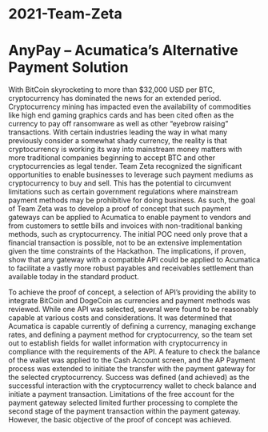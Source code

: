 # 2021-Team-Zeta

# AnyPay – Acumatica’s Alternative Payment Solution

With BitCoin skyrocketing to more than $32,000 USD per BTC, cryptocurrency has dominated the news for an extended period.  Cryptocurrency mining has impacted even the availability of commodities like high end gaming graphics cards and has been cited often as the currency to pay off ransomware as well as other “eyebrow raising” transactions.  With certain industries leading the way in what many previously consider a somewhat shady currency, the reality is that cryptocurrency is working its way into mainstream money matters with more traditional companies beginning to accept BTC and other cryptocurrencies as legal tender.  Team Zeta recognized the significant opportunities to enable businesses to leverage such payment mediums as cryptocurrency to buy and sell.  This has the potential to circumvent limitations such as certain government regulations where mainstream payment methods may be prohibitive for doing business.  As such, the goal of Team Zeta was to develop a proof of concept that such payment gateways can be applied to Acumatica to enable payment to vendors and from customers to settle bills and invoices with non-traditional banking methods, such as cryptocurrency.  The initial POC need only prove that a financial transaction is possible, not to be an extensive implementation given the time constraints of the Hackathon.  The implications, if proven, show that any gateway with a compatible API could be applied to Acumatica to facilitate a vastly more robust payables and receivables settlement than available today in the standard product.

To achieve the proof of concept, a selection of API’s providing the ability to integrate BitCoin and DogeCoin as currencies and payment methods was reviewed.  While one API was selected, several were found to be reasonably capable at various costs and considerations.  It was determined that Acumatica is capable currently of defining a currency, managing exchange rates, and defining a payment method for cryptocurrency, so the team set out to establish fields for wallet information with cryptocurrency in compliance with the requirements of the API.  A feature to check the balance of the wallet was applied to the Cash Account screen, and the AP Payment process was extended to initiate the transfer with the payment gateway for the selected cryptocurrency.  Success was defined (and achieved) as the successful interaction with the cryptocurrency wallet to check balance and initiate a payment transaction.  Limitations of the free account for the payment gateway selected limited further processing to complete the second stage of the payment transaction within the payment gateway.  However, the basic objective of the proof of concept was achieved.
